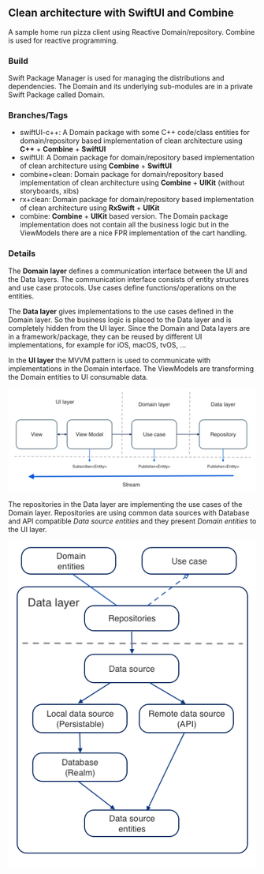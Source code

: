 ## Clean architecture with SwiftUI and Combine

A sample home run pizza client using Reactive Domain/repository. Combine is used for reactive programming.

### Build
Swift Package Manager is used for managing the distributions and dependencies. The Domain and its underlying  sub-modules are in a private Swift Package called Domain.

### Branches/Tags

- swiftUI-c++: A Domain package with some C++ code/class entities for domain/repository based implementation of clean architecture using **C++** + **Combine** + **SwiftUI**
- swiftUI: A Domain package for domain/repository based implementation of clean architecture using **Combine** + **SwiftUI**
- combine+clean: Domain package for domain/repository based implementation of clean architecture using **Combine** + **UIKit** (without storyboards, xibs)
- rx+clean: Domain package for domain/repository based implementation of clean architecture using **RxSwift** + **UIKit**
- combine: **Combine** + **UIKit** based version. The Domain package implementation does not contain all the business logic but in the ViewModels there are a nice FPR implementation of the cart handling.

### Details
The **Domain layer** defines a communication interface between the UI and the Data layers. The communication interface consists of entity structures and use case protocols. Use cases define functions/operations on the entities.

The **Data layer** gives implementations to the use cases defined in the Domain layer. So the business logic is placed to the Data layer and is completely hidden from the UI layer. Since the Domain and Data layers are in a framework/package, they can be reused by different UI implementations, for example for iOS, macOS, tvOS, ...

In the **UI layer** the MVVM pattern is used to communicate with implementations in the Domain interface. The ViewModels are transforming the Domain entities to UI consumable data.

![](Doc/stream.png)

The repositories in the Data layer are implementing the use cases of the Domain layer. Repositories are using common data sources with Database and API compatible *Data source entities* and they present *Domain entities* to the UI layer.

![](Doc/layers.png)
